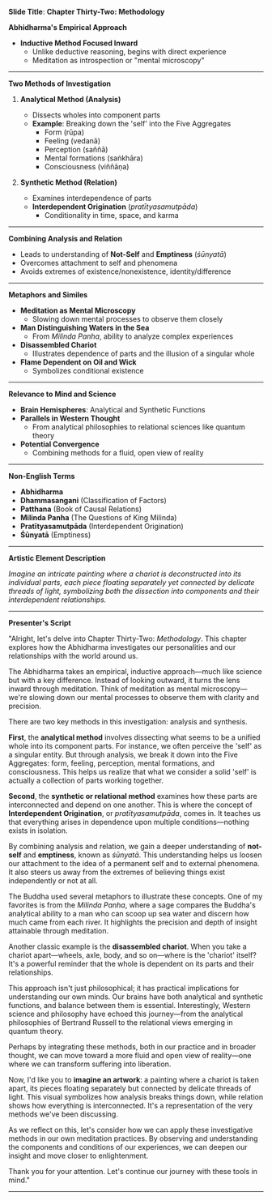 **Slide Title**: **Chapter Thirty-Two: Methodology**

**Abhidharma's Empirical Approach**

- **Inductive Method Focused Inward**
  - Unlike deductive reasoning, begins with direct experience
  - Meditation as introspection or "mental microscopy"

---

**Two Methods of Investigation**

1. **Analytical Method (Analysis)**
   - Dissects wholes into component parts
   - **Example**: Breaking down the 'self' into the Five Aggregates
     - Form (rūpa)
     - Feeling (vedanā)
     - Perception (saññā)
     - Mental formations (saṅkhāra)
     - Consciousness (viññāṇa)

2. **Synthetic Method (Relation)**
   - Examines interdependence of parts
   - **Interdependent Origination** (*pratītyasamutpāda*)
     - Conditionality in time, space, and karma

---

**Combining Analysis and Relation**

- Leads to understanding of **Not-Self** and **Emptiness** (*śūnyatā*)
- Overcomes attachment to self and phenomena
- Avoids extremes of existence/nonexistence, identity/difference

---

**Metaphors and Similes**

- **Meditation as Mental Microscopy**
  - Slowing down mental processes to observe them closely
- **Man Distinguishing Waters in the Sea**
  - From *Milinda Panha*, ability to analyze complex experiences
- **Disassembled Chariot**
  - Illustrates dependence of parts and the illusion of a singular whole
- **Flame Dependent on Oil and Wick**
  - Symbolizes conditional existence

---

**Relevance to Mind and Science**

- **Brain Hemispheres**: Analytical and Synthetic Functions
- **Parallels in Western Thought**
  - From analytical philosophies to relational sciences like quantum theory
- **Potential Convergence**
  - Combining methods for a fluid, open view of reality

---

**Non-English Terms**

- **Abhidharma**
- **Dhammasangani** (Classification of Factors)
- **Patthana** (Book of Causal Relations)
- **Milinda Panha** (The Questions of King Milinda)
- **Pratītyasamutpāda** (Interdependent Origination)
- **Śūnyatā** (Emptiness)

---

**Artistic Element Description**

*Imagine an intricate painting where a chariot is deconstructed into its individual parts, each piece floating separately yet connected by delicate threads of light, symbolizing both the dissection into components and their interdependent relationships.*

---

**Presenter's Script**

"Alright, let's delve into Chapter Thirty-Two: *Methodology*. This chapter explores how the Abhidharma investigates our personalities and our relationships with the world around us.

The Abhidharma takes an empirical, inductive approach—much like science but with a key difference. Instead of looking outward, it turns the lens inward through meditation. Think of meditation as mental microscopy—we're slowing down our mental processes to observe them with clarity and precision.

There are two key methods in this investigation: analysis and synthesis.

**First**, the **analytical method** involves dissecting what seems to be a unified whole into its component parts. For instance, we often perceive the 'self' as a singular entity. But through analysis, we break it down into the Five Aggregates: form, feeling, perception, mental formations, and consciousness. This helps us realize that what we consider a solid 'self' is actually a collection of parts working together.

**Second**, the **synthetic or relational method** examines how these parts are interconnected and depend on one another. This is where the concept of **Interdependent Origination**, or *pratītyasamutpāda*, comes in. It teaches us that everything arises in dependence upon multiple conditions—nothing exists in isolation.

By combining analysis and relation, we gain a deeper understanding of **not-self** and **emptiness**, known as *śūnyatā*. This understanding helps us loosen our attachment to the idea of a permanent self and to external phenomena. It also steers us away from the extremes of believing things exist independently or not at all.

The Buddha used several metaphors to illustrate these concepts. One of my favorites is from the *Milinda Panha*, where a sage compares the Buddha's analytical ability to a man who can scoop up sea water and discern how much came from each river. It highlights the precision and depth of insight attainable through meditation.

Another classic example is the **disassembled chariot**. When you take a chariot apart—wheels, axle, body, and so on—where is the 'chariot' itself? It's a powerful reminder that the whole is dependent on its parts and their relationships.

This approach isn't just philosophical; it has practical implications for understanding our own minds. Our brains have both analytical and synthetic functions, and balance between them is essential. Interestingly, Western science and philosophy have echoed this journey—from the analytical philosophies of Bertrand Russell to the relational views emerging in quantum theory.

Perhaps by integrating these methods, both in our practice and in broader thought, we can move toward a more fluid and open view of reality—one where we can transform suffering into liberation.

Now, I'd like you to **imagine an artwork**: a painting where a chariot is taken apart, its pieces floating separately but connected by delicate threads of light. This visual symbolizes how analysis breaks things down, while relation shows how everything is interconnected. It's a representation of the very methods we've been discussing.

As we reflect on this, let's consider how we can apply these investigative methods in our own meditation practices. By observing and understanding the components and conditions of our experiences, we can deepen our insight and move closer to enlightenment.

Thank you for your attention. Let's continue our journey with these tools in mind."

---
